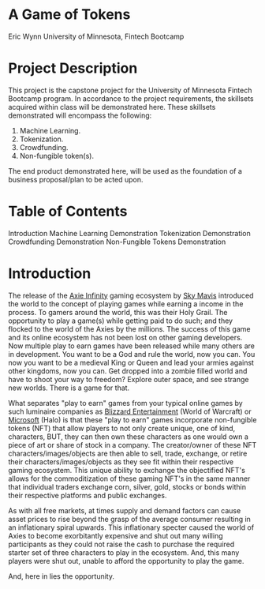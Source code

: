 # A Game of Tokens
Eric Wynn 
University of Minnesota, Fintech Bootcamp


# Project Description
This project is the capstone project for the University of Minnesota Fintech Bootcamp program. In accordance to the project requirements, the skillsets acquired within class will be demonstrated here. These skillsets demonstrated will encompass the following:
1. Machine Learning.
2. Tokenization.
3. Crowdfunding.
4. Non-fungible token(s).



The end product demonstrated here, will be used as the foundation of a business proposal/plan to be acted upon. 


# Table of Contents
Introduction 
Machine Learning Demonstration
Tokenization Demonstration
Crowdfunding Demonstration
Non-Fungible Tokens Demonstration



# Introduction 
The release of the [Axie Infinity]() gaming ecosystem by [Sky Mavis]() introduced the world to the concept of playing games while earning a income in the process. To gamers around the world, this was their Holy Grail. The opportunity to play a game(s) while getting paid to do such; and they flocked to the world of the Axies by the millions. The success of this game and its online ecosystem has not been lost on other gaming developers. Now multiple play to earn games have been released while many others are in development. You want to be a God and rule the world, now you can[](). You now you want to be a medieval King or Queen and lead your armies against other kingdoms, now you can[](). Get dropped into a zombie filled world and have to shoot your way to freedom[]()? Explore outer space, and see strange new worlds[](). There is a game for that.

What separates "play to earn" games from your typical online games by such luminaire companies as [Blizzard Entertainment]() (World of Warcraft) or [Microsoft]() (Halo) is that these "play to earn" games incorporate non-fungible tokens (NFT) that allow players to not only create unique, one of kind, characters, BUT, they can then own these characters as one would own a piece of art or share of stock in a company. The creator/owner of these NFT characters/images/objects are then able to sell, trade, exchange, or retire their characters/images/objects as they see fit within their respective gaming ecosystem. This unique ability to exchange the objectified NFT's allows for the commoditization of these gaming NFT's in the same manner that individual traders exchange corn, silver, gold, stocks or bonds within their respective platforms and public exchanges. 

As with all free markets, at times supply and demand factors can cause asset prices to rise beyond the grasp of the average consumer resulting in an inflationary spiral upwards. This inflationary specter caused the world of Axies to become exorbitantly expensive and shut out many willing participants as they could not raise the cash to purchase the required starter set of three characters to play in the ecosystem. And, this many players were shut out, unable to afford the opportunity to play the game. 

And, here in lies the opportunity.


